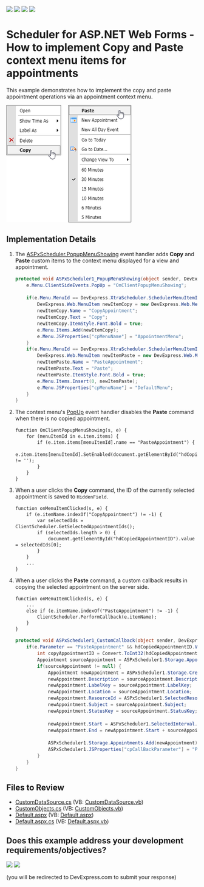 <!-- default badges list -->
![](https://img.shields.io/endpoint?url=https://codecentral.devexpress.com/api/v1/VersionRange/128547183/18.1.10%2B)
[![](https://img.shields.io/badge/Open_in_DevExpress_Support_Center-FF7200?style=flat-square&logo=DevExpress&logoColor=white)](https://supportcenter.devexpress.com/ticket/details/T164287)
[![](https://img.shields.io/badge/📖_How_to_use_DevExpress_Examples-e9f6fc?style=flat-square)](https://docs.devexpress.com/GeneralInformation/403183)
[![](https://img.shields.io/badge/💬_Leave_Feedback-feecdd?style=flat-square)](#does-this-example-address-your-development-requirementsobjectives)
<!-- default badges end -->

# Scheduler for ASP.NET Web Forms - How to implement Copy and Paste context menu items for appointments

This example demonstrates how to implement the copy and paste appointment operations via an appointment context menu. 

![](scheduler-context-menu.png)

## Implementation Details

1. The [ASPxScheduler.PopupMenuShowing](https://docs.devexpress.com/AspNet/DevExpress.Web.ASPxScheduler.ASPxScheduler.PopupMenuShowing) event handler adds **Copy** and **Paste** custom items to the context menu displayed for a view and appointment. 

    ```csharp
    protected void ASPxScheduler1_PopupMenuShowing(object sender, DevExpress.Web.ASPxScheduler.PopupMenuShowingEventArgs e) {
        e.Menu.ClientSideEvents.PopUp = "OnClientPopupMenuShowing";
    
        if(e.Menu.MenuId == DevExpress.XtraScheduler.SchedulerMenuItemId.AppointmentMenu) {
            DevExpress.Web.MenuItem newItemCopy = new DevExpress.Web.MenuItem();
            newItemCopy.Name = "CopyAppointment";
            newItemCopy.Text = "Copy";
            newItemCopy.ItemStyle.Font.Bold = true;
            e.Menu.Items.Add(newItemCopy);
            e.Menu.JSProperties["cpMenuName"] = "AppointmentMenu";
        }
        if(e.Menu.MenuId == DevExpress.XtraScheduler.SchedulerMenuItemId.DefaultMenu) {
            DevExpress.Web.MenuItem newItemPaste = new DevExpress.Web.MenuItem();
            newItemPaste.Name = "PasteAppointment";
            newItemPaste.Text = "Paste";
            newItemPaste.ItemStyle.Font.Bold = true;
            e.Menu.Items.Insert(0, newItemPaste);
            e.Menu.JSProperties["cpMenuName"] = "DefaultMenu";
        }
    }
    ```

2. The context menu's [PopUp](https://docs.devexpress.com/AspNet/DevExpress.Web.MenuClientSideEvents.PopUp) event handler disables the **Paste** command when there is no copied appointment.

    ```jscript
    function OnClientPopupMenuShowing(s, e) {
        for (menuItemId in e.item.items) {
            if (e.item.items[menuItemId].name == "PasteAppointment") {
                e.item.items[menuItemId].SetEnabled(document.getElementById("hdCopiedAppointmentID").value != '');
            }
        }
    }
    ```

3. When a user clicks the **Copy** command, the ID of the currently selected appointment is saved to `HiddenField`.

    ```jscript
    function onMenuItemClicked(s, e) {
        if (e.itemName.indexOf("CopyAppointment") != -1) {
            var selectedIds = ClientScheduler.GetSelectedAppointmentIds();
            if (selectedIds.length > 0) {
                document.getElementById("hdCopiedAppointmentID").value = selectedIds[0];
            }
        }
        ...
    }
    ```

4. When a user clicks the **Paste** command, a custom callback results in copying the selected appointment on the server side.

    ```jscript
    function onMenuItemClicked(s, e) {
        ...
        else if (e.itemName.indexOf("PasteAppointment") != -1) {
            ClientScheduler.PerformCallback(e.itemName);
        }
    }
    ```
    
    ```csharp
    protected void ASPxScheduler1_CustomCallback(object sender, DevExpress.Web.CallbackEventArgsBase e) {
        if(e.Parameter == "PasteAppointment" && hdCopiedAppointmentID.Value != "") {
            int copyAppointmentID = Convert.ToInt32(hdCopiedAppointmentID.Value);
            Appointment sourceAppointment = ASPxScheduler1.Storage.Appointments.GetAppointmentById(copyAppointmentID);
            if(sourceAppointment != null) {
                Appointment newAppointment = ASPxScheduler1.Storage.CreateAppointment(sourceAppointment.Type);
                newAppointment.Description = sourceAppointment.Description;
                newAppointment.LabelKey = sourceAppointment.LabelKey;
                newAppointment.Location = sourceAppointment.Location;
                newAppointment.ResourceId = ASPxScheduler1.SelectedResource.Id; ;
                newAppointment.Subject = sourceAppointment.Subject;
                newAppointment.StatusKey = sourceAppointment.StatusKey;
    
                newAppointment.Start = ASPxScheduler1.SelectedInterval.Start;
                newAppointment.End = newAppointment.Start + sourceAppointment.Duration;
    
                ASPxScheduler1.Storage.Appointments.Add(newAppointment);
                ASPxScheduler1.JSProperties["cpCallBackParameter"] = "PasteAppointment";
            }
        }
    }
    ```

## Files to Review

* [CustomDataSource.cs](./CS/WebApplication1/CustomDataSource.cs) (VB: [CustomDataSource.vb](./VB/WebApplication1/CustomDataSource.vb))
* [CustomObjects.cs](./CS/WebApplication1/CustomObjects.cs) (VB: [CustomObjects.vb](./VB/WebApplication1/CustomObjects.vb))
* [Default.aspx](./CS/WebApplication1/Default.aspx) (VB: [Default.aspx](./VB/WebApplication1/Default.aspx))
* [Default.aspx.cs](./CS/WebApplication1/Default.aspx.cs) (VB: [Default.aspx.vb](./VB/WebApplication1/Default.aspx.vb))
<!-- feedback -->
## Does this example address your development requirements/objectives?

[<img src="https://www.devexpress.com/support/examples/i/yes-button.svg"/>](https://www.devexpress.com/support/examples/survey.xml?utm_source=github&utm_campaign=asp-net-web-forms-scheduler-copy-paste-appointment-context-menu-items&~~~was_helpful=yes) [<img src="https://www.devexpress.com/support/examples/i/no-button.svg"/>](https://www.devexpress.com/support/examples/survey.xml?utm_source=github&utm_campaign=asp-net-web-forms-scheduler-copy-paste-appointment-context-menu-items&~~~was_helpful=no)

(you will be redirected to DevExpress.com to submit your response)
<!-- feedback end -->
